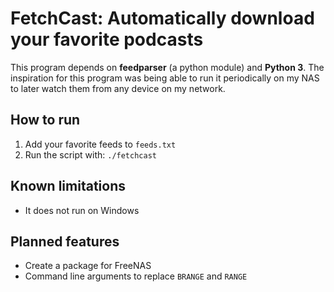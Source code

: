 # FetchCast: Automatically download your favorite podcasts

This program depends on **feedparser** (a python module) and **Python 3**. The inspiration for this program was being able to run it periodically on my NAS to later watch them from any device on my network.

## How to run
1. Add your favorite feeds to `feeds.txt`
2. Run the script with: `./fetchcast`

## Known limitations
* It does not run on Windows

## Planned features
* Create a package for FreeNAS
* Command line arguments to replace `BRANGE` and `RANGE`
